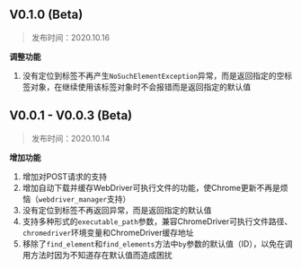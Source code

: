 ## V0.1.0 (Beta)

> 发布时间：2020.10.16

**调整功能**

1. 没有定位到标签不再产生`NoSuchElementException`异常，而是返回指定的空标签对象，在继续使用该标签对象时不会报错而是返回指定的默认值

## V0.0.1 - V0.0.3 (Beta)

> 发布时间：2020.10.14

**增加功能**

1. 增加对POST请求的支持
2. 增加自动下载并缓存WebDriver可执行文件的功能，使Chrome更新不再是烦恼（`webdriver_manager`支持）
3. 没有定位到标签不再返回异常，而是返回指定的默认值
4. 支持多种形式的`executable_path`参数，兼容ChromeDriver可执行文件路径、`chromedriver`环境变量和ChromeDriver缓存地址
5. 移除了`find_element`和`find_elements`方法中`by`参数的默认值（ID），以免在调用方法时因为不知道存在默认值而造成困扰

